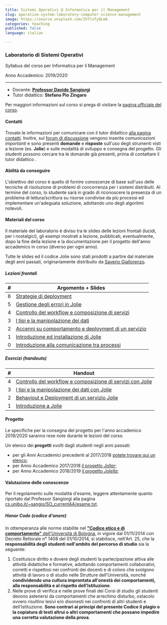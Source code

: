 ```yaml
---
title: Sistemi Operativi @ Informatica per il Management
slug: operative-system-laboratory-computer-science-management
image: https://source.unsplash.com/ZV7lnfyQLmA
categories: teaching
published: false
language: italian

---
```


### Laboratorio di Sistemi Operativi 
<p class="text-muted h4">Syllabus del corso per Informatica per il Management</p>
<p class="text-success h5">Anno Accademico: 2019/2020</p>

---

- Docente: [**Professor Davide Sangiorgi**](http://cs.unibo.it/~sangio)
- Tutor didattico: **Stefano Pio Zingaro**

Per maggiori informazioni sul corso si prega di visitare la [pagina ufficiale del corso](https://www.unibo.it/it/didattica/insegnamenti/insegnamento/2019/320661).

#### Contatti

Trovate le informazioni per comunicare con il tutor didattico [alla pagina contatti](https://szingaro.github.io/contact.html).
Inoltre, sul [forum di discussione](https://groups.google.com/forum/#!forum/infoman-so) vengono inserite _comunicazioni importanti_ e sono presenti **domande** e **risposte** sull'uso degli strumenti visti a lezione (es. **Jolie**) e sulle modalità di sviluppo e consegna del progetto.
Gli studenti possono cercare tra le domande già presenti, prima di contattare il tutor didattico <i class="fa fa-smile-o"></i>.

#### Abilità da conseguire

L'obiettivo del corso è quello di fornire conoscenze di base sull'uso delle tecniche di risoluzione di problemi di concorrenza per i sistemi distribuiti. 
Al termine del corso, lo studente sarà in grado di riconoscere la presenza di un problema di lettura/scrittura su risorse condivise da più processi ed implementare un'adeguata soluzione, adottando uno degli algoritmi notevoli.

#### Materiali del corso

Il materiale del laboratorio è diviso tra le slides delle lezioni frontali (lucidi, per i nostalgici), gli esempi mostrati a lezione, pubblicati, eventualmente, dopo la fine della lezione e la documentazione per il progetto dell'anno accademico in corso (diverso per ogni anno).

Tutte le slides ed il codice Jolie sono stati prodotti a partire dal materiale degli anni passati, originariamente distribuito da [Saverio Giallorenzo](https://saveriogiallorenzo.com/).

##### Lezioni frontali

| #   | Argomento + Slides                                                                                                                             |
| --- | ---------------------------------------------------------------------------------------------------------------------------------------------- |
| 6   | [Strategie di deployment](https://www.dropbox.com/s/0b6jxi1i61n19gg/006_Advanced%20Deployment-ArchitecturalComposition.pdf)                    |
| 5   | [Gestione degli errori in Jolie](https://www.dropbox.com/s/3n0a9kvmnhalsla/005_Advanced%20Behaviour-FaultsAndDynamicBinding.pdf)               |
| 4   | [Controllo del workflow e composizione di servizi](https://www.dropbox.com/s/jj7kbpmtnan0qox/004_Basic%20Behaviour-CompositionAndWorkflow.pdf) |
| 3   | [I tipi e la manipolazione dei dati](https://www.dropbox.com/s/xu2wfp49um5zfq3/003_Basic%20Behaviour-TypesAndDataManipulation.pdf)             |
| 2   | [Accenni su comportamento e deployment di un servizio](https://www.dropbox.com/s/udnf9miad8i6wsd/002_BasicsFirstServiceAndBasicDeployment.pdf) |
| 1   | [Introduzione ed installazione di Jolie](https://www.dropbox.com/s/b7rnqvwm08woxhn/001_Introduction.pdf)                                       |
| 0   | [Introduzione alla comunicazione tra processi](https://www.dropbox.com/s/quqv8kq2unwh0oc/000_Interprocess_Communication.pdf)                   |

##### Esercizi (handouts)

| #   | Handout                                                                                                                  |
| --- | ------------------------------------------------------------------------------------------------------------------------ |
| 4   | [Controllo del workflow e composizione di servizi con Jolie](https://www.dropbox.com/s/pr5gzmkwzoh4365/004_examples.zip) |
| 3   | [I tipi e la manipolazione dei dati con Jolie](https://www.dropbox.com/s/gg81h6xj3ugo649/003_examples.zip)               |
| 2   | [Behaviout e Deployment di un servizio Jolie](https://www.dropbox.com/s/xfpyr6vbu3qhxix/002_examples.zip)                |
| 1   | [Introduzione a Jolie](https://www.dropbox.com/s/6dftbch2gr3gv2v/001_examples.zip)                                       |

#### Progetto

Le specifiche per la consegna del progetto per l'anno accademico 2019/2020 saranno rese note durante le lezioni del corso.
<!-- Il progetto dell'anno accademico 2019/20 è distribuito su GitHub a [questo link](https://github.com/szingaro/jolella). -->

<!--Le **scadenze importanti** sono:-->

<!--- Creazione dei gruppi - _20 Maggio 2020_-->
<!--- Prima sessione consegna del progetto - _1 Luglio 2020_-->
<!--- Seconda sesssione consegna del progetto - _30 Settembre 2020_ -->

<!--| #   | Documentazione                                                                              |-->
<!--| --- | ------------------------------------------------------------------------------------------- |-->
<!--| 1   | [Documentazione di progetto](https://github.com/szingaro/jolella/blob/master/docs/main.pdf) | -->

Un elenco dei **progetti** svolti dagli studenti negli anni passati:

- per gli Anni Accademici precedenti al 2017/2018 [potete trovare qui un elenco](https://saveriogiallorenzo.com/teaching/);
- per Anno Accademico 2017/2018 [il progetto _Jollar_](https://github.com/szingaro/jollar);
- per Anno Accademico 2018/2019 [il progetto _Jolella_](https://github.com/szingaro/jolella);

#### Valutazione delle conoscenze

Per il regolamento sulle modalità d'esame, leggere attentamente quanto riportato dal Professor Sangiorgi alla pagina [cs.unibo.it/~sangio/SO_currentAA/esame.txt](http://www.cs.unibo.it/~sangio/SO_currentAA/esame.txt).

##### Honor Code (codice d'onore)

In ottemperanza alle norme stabilite nel [__"Codice etico e di comportamento"__ dell'Università di Bologna](http://www.normateneo.unibo.it/codice_etico.html), in vigore dal 01/11/2014 con Decreto Rettorale n° 1408 del 01/10/2014, si stabilisce, nell'Art. 25, che la **responsabilità degli studenti nell'ambito del percorso di studio** sia la seguente:

1. Costituisce diritto e dovere degli studenti la partecipazione attiva alle attività didattiche e formative, adottando comportamenti collaborativi, corretti e rispettosi nei confronti dei docenti e di coloro che svolgono attività di lavoro o di studio nelle Strutture dell’Università, nonché **condividendo una cultura improntata all'onestà dei comportamenti, alla responsabilità e al rispetto dell’Istituzione**.
2. Nelle prove di verifica e nelle prove finali dei Corsi di studio gli studenti devono astenersi da comportamenti che arrechino disturbo, ostacolo ovvero risultino lesivi e/o disonesti nei confronti di altri studenti e dell’Istituzione. **Sono contrari ai principi del presente Codice il plagio o la copiatura di testi altrui o altri comportamenti che possano impedire una corretta valutazione della prova**.

